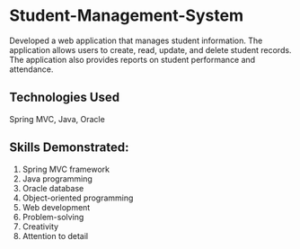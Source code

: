 # Student-Management-System
  Developed a web application that manages student information. The application allows users to create, read, update, and delete student records. The application also provides reports on student performance and attendance.

## Technologies Used
  Spring MVC, Java, Oracle

## Skills Demonstrated:
  1. Spring MVC framework
  2. Java programming
  3. Oracle database
  4. Object-oriented programming
  5. Web development
  6. Problem-solving
  7. Creativity
  8. Attention to detail
